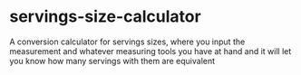 # servings-size-calculator
A conversion calculator for servings sizes, where you input the measurement and whatever measuring tools you have at hand and it will let you know how many servings with them are equivalent

